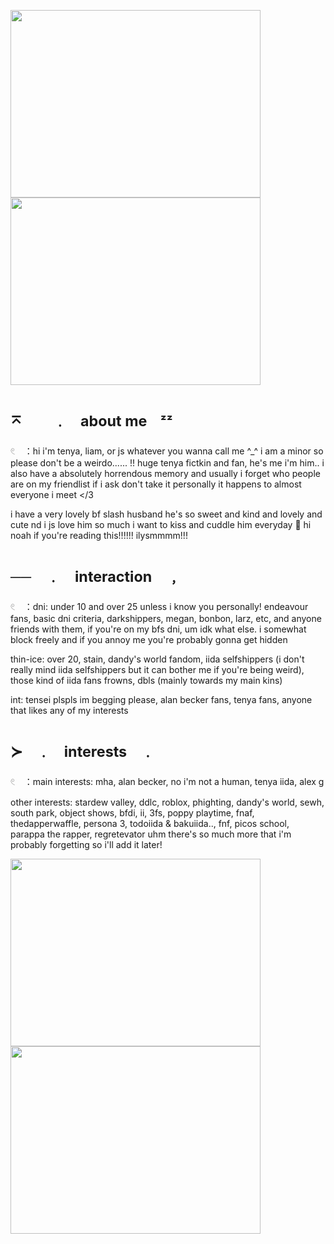 <img src=https://64.media.tumblr.com/33934a5225ec829dda86a99ce5f9ce5b/93ce3cb722e5249f-a4/s1280x1920/9a0582a6c610922f50f2e31de2a2fd946a10af46.pnj width="400" height="300" /><img src=https://64.media.tumblr.com/33934a5225ec829dda86a99ce5f9ce5b/93ce3cb722e5249f-a4/s1280x1920/9a0582a6c610922f50f2e31de2a2fd946a10af46.pnj width="400" height="300" />
# <sub>⌅ ㅤㅤ﹒ㅤabout meㅤᶻᶻ</sub>
𓏲⠀ ：hi i'm tenya, liam, or js whatever you wanna call me ^_^ i am a minor so please don't be a weirdo...... !! huge tenya fictkin and fan, he's me i'm him.. i also have a absolutely horrendous memory and usually i forget who people are on my friendlist if i ask don't take it personally it happens to almost everyone i meet </3

i have a very lovely bf slash husband he's so sweet and kind and lovely and cute nd i js love him so much i want to kiss and cuddle him everyday 🥹 hi noah if you're reading this!!!!!! ilysmmmm!!!

# <sub>──　﹒　interaction　﹐</sub>
𓏲⠀ ：dni: under 10 and over 25 unless i know you personally! endeavour fans, basic dni criteria, darkshippers, megan, bonbon, larz, etc, and anyone friends with them, if you're on my bfs dni, um idk what else. i somewhat block freely and if you annoy me you're probably gonna get hidden

thin-ice: over 20, stain, dandy's world fandom, iida selfshippers (i don't really mind iida selfshippers but it can bother me if you're being weird), those kind of iida fans frowns, dbls (mainly towards my main kins)

int: tensei plspls im begging please, alan becker fans, tenya fans, anyone that likes any of my interests

# <sub>≻ㅤ﹒ㅤinterestsㅤ﹒ㅤ</sub>
𓏲⠀ ：main interests: mha, alan becker, no i'm not a human, tenya iida, alex g

other interests: stardew valley, ddlc, roblox, phighting, dandy's world, sewh, south park, object shows, bfdi, ii, 3fs, poppy playtime, fnaf, thedapperwaffle, persona 3, todoiida & bakuiida.., fnf, picos school, parappa the rapper, regretevator uhm there's so much more that i'm probably forgetting so i'll add it later!

<img src=https://64.media.tumblr.com/ba8e24dfefa6bd46cc9476fd3598619e/93ce3cb722e5249f-8d/s1280x1920/131535b3c87db1f3ce64e3cbdcf2ba6ab248f265.pnj width="400" height="300" /><img src=https://64.media.tumblr.com/ba8e24dfefa6bd46cc9476fd3598619e/93ce3cb722e5249f-8d/s1280x1920/131535b3c87db1f3ce64e3cbdcf2ba6ab248f265.pnj width="400" height="300" />
